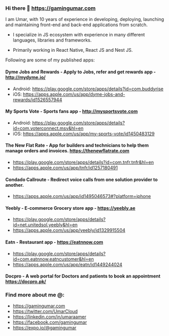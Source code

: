 ### Hi there 👋 https://gamingumar.com

I am Umar, with 10 years of experience in developing, deploying, launching and maintaining front-end and back-end applications from scratch.

- I specialize in JS ecosystem with experience in many different languages, libraries and frameworks.

- Primarily working in React Native, React JS and Nest JS.

Following are some of my published apps:


#### Dyme Jobs and Rewards - Apply to Jobs, refer and get rewards app - http://mydyme.io/

- Android: https://play.google.com/store/apps/details?id=com.buddyrise
- iOS: https://apps.apple.com/us/app/dyme-jobs-and-rewards/id1526557944

#### My Sports Vote - Sports fans app - http://mysportsvote.com

- Android: https://play.google.com/store/apps/details?id=com.voterconnect.msv&hl=en
- iOS: https://apps.apple.com/us/app/my-sports-vote/id1450483129

#### The New Flat Rate - App for builders and technicians to help them manage orders and invoices. https://thenewflatrate.com

- https://play.google.com/store/apps/details?id=com.tnfr.tnfr&hl=en
- https://apps.apple.com/us/app/tnfr/id1257180491


#### Condado Callroute - Redirect voice calls from one solution provider to another.

- https://apps.apple.com/us/app/id1495046573#?platform=iphone


#### Yeebly - E-commerce Grocery store app - https://yeebly.ae

- https://play.google.com/store/apps/details?id=net.unitedsol.yeebly&hl=en
- https://apps.apple.com/us/app/yeebly/id1329915504

#### Eatn - Restaurant app - https://eatnnow.com

- https://play.google.com/store/apps/details?id=com.eatnnow.eatncustomer&hl=en
- https://apps.apple.com/us/app/eatn/id1449244024

#### Docpro - A web portal for Doctors and patients to book an appointment https://docpro.pk/

### Find more about me @:

- https://gamingumar.com
- https://twitter.com/UmarCloud
- https://linkedin.com/in/umaraamer
- https://facebook.com/gamingumar
- https://expo.io/@gamingumar


<!--
**gamingumar/gamingumar** is a ✨ _special_ ✨ repository because its `README.md` (this file) appears on your GitHub profile.

Here are some ideas to get you started:

- 🔭 I’m currently working on ...
- 🌱 I’m currently learning ...
- 👯 I’m looking to collaborate on ...
- 🤔 I’m looking for help with ...
- 💬 Ask me about ...
- 📫 How to reach me: ...
- 😄 Pronouns: ...
- ⚡ Fun fact: ...
-->
